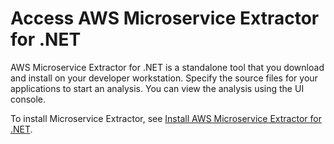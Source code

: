 # Access AWS Microservice Extractor for \.NET<a name="microservice-extractor-access"></a>

AWS Microservice Extractor for \.NET is a standalone tool that you download and install on your developer workstation\. Specify the source files for your applications to start an analysis\. You can view the analysis using the UI console\.

To install Microservice Extractor, see [Install AWS Microservice Extractor for \.NET](microservice-extractor-install.md)\.